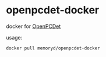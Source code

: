 # openpcdet-docker

docker for [OpenPCDet](https://github.com/open-mmlab/OpenPCDet)

usage:

```shell
docker pull memoryd/openpcdet-docker
```

